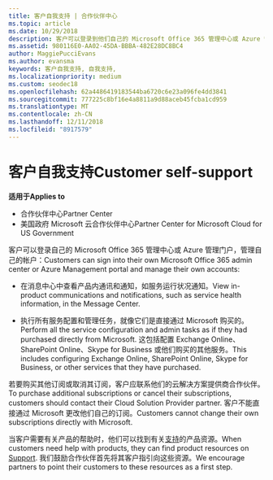 ```yaml
---
title: 客户自我支持 | 合作伙伴中心
ms.topic: article
ms.date: 10/29/2018
description: 客户可以登录到他们自己的 Microsoft Office 365 管理中心或 Azure 管理门户并管理其自己的帐户。 若要购买其他订阅或取消其订阅，客户应联系他们的云解决方案提供商合作伙伴。
ms.assetid: 980116E0-AA02-45DA-BBBA-482E28DC8BC4
author: MaggiePucciEvans
ms.author: evansma
keywords: 客户自我支持, 自我支持,
ms.localizationpriority: medium
ms.custom: seodec18
ms.openlocfilehash: 62a4486419183544ba6720c6e23a096fe4dd3841
ms.sourcegitcommit: 777225c8bf16e4a8811a9d88aceb45fcba1cd959
ms.translationtype: MT
ms.contentlocale: zh-CN
ms.lasthandoff: 12/11/2018
ms.locfileid: "8917579"
---
```

# <a name="customer-self-support"></a><span data-ttu-id="b9a25-105">客户自我支持</span><span class="sxs-lookup"><span data-stu-id="b9a25-105">Customer self-support</span></span>

**<span data-ttu-id="b9a25-106">适用于</span><span class="sxs-lookup"><span data-stu-id="b9a25-106">Applies to</span></span>**

-  <span data-ttu-id="b9a25-107">合作伙伴中心</span><span class="sxs-lookup"><span data-stu-id="b9a25-107">Partner Center</span></span>
-  <span data-ttu-id="b9a25-108">美国政府 Microsoft 云合作伙伴中心</span><span class="sxs-lookup"><span data-stu-id="b9a25-108">Partner Center for Microsoft Cloud for US Government</span></span>


<span data-ttu-id="b9a25-109">客户可以登录自己的 Microsoft Office 365 管理中心或 Azure 管理门户，管理自己的帐户：</span><span class="sxs-lookup"><span data-stu-id="b9a25-109">Customers can sign into their own Microsoft Office 365 admin center or Azure Management portal and manage their own accounts:</span></span>

-   <span data-ttu-id="b9a25-110">在消息中心中查看产品内通讯和通知，如服务运行状况通知。</span><span class="sxs-lookup"><span data-stu-id="b9a25-110">View in-product communications and notifications, such as service health information, in the Message Center.</span></span>

-   <span data-ttu-id="b9a25-111">执行所有服务配置和管理任务，就像它们是直接通过 Microsoft 购买的。</span><span class="sxs-lookup"><span data-stu-id="b9a25-111">Perform all the service configuration and admin tasks as if they had purchased directly from Microsoft.</span></span> <span data-ttu-id="b9a25-112">这包括配置 Exchange Online、SharePoint Online、Skype for Business 或他们购买的其他服务。</span><span class="sxs-lookup"><span data-stu-id="b9a25-112">This includes configuring Exchange Online, SharePoint Online, Skype for Business, or other services that they have purchased.</span></span>

<span data-ttu-id="b9a25-113">若要购买其他订阅或取消其订阅，客户应联系他们的云解决方案提供商合作伙伴。</span><span class="sxs-lookup"><span data-stu-id="b9a25-113">To purchase additional subscriptions or cancel their subscriptions, customers should contact their Cloud Solution Provider partner.</span></span> <span data-ttu-id="b9a25-114">客户不能直接通过 Microsoft 更改他们自己的订阅。</span><span class="sxs-lookup"><span data-stu-id="b9a25-114">Customers cannot change their own subscriptions directly with Microsoft.</span></span>

<span data-ttu-id="b9a25-115">当客户需要有关产品的帮助时，他们可以找到有关[支持](https://partnercenter.microsoft.com/partner/support)的产品资源。</span><span class="sxs-lookup"><span data-stu-id="b9a25-115">When customers need help with products, they can find product resources on [Support](https://partnercenter.microsoft.com/partner/support).</span></span> <span data-ttu-id="b9a25-116">我们鼓励合作伙伴首先将其客户指引向这些资源。</span><span class="sxs-lookup"><span data-stu-id="b9a25-116">We encourage partners to point their customers to these resources as a first step.</span></span>

 

 



